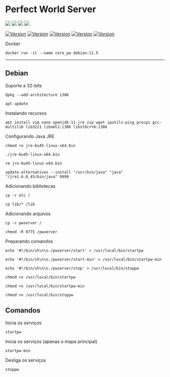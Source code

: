 # Perfect World Server

<img src="https://img.shields.io/badge/MySQL-00000F?style=for-the-badge&logo=mysql&logoColor=white"/> <image src="https://img.shields.io/badge/Shell_Script-121011?style=for-the-badge&logo=gnu-bash&logoColor=white"/> <image src="https://img.shields.io/badge/Java-ED8B00?style=for-the-badge&logo=java&logoColor=white"/> <image src="https://img.shields.io/badge/Docker-2496ED?style=for-the-badge&logo=docker&logoColor=white"/>

[![Version](https://img.shields.io/badge/Version-v1.8-success)]()
[![Version](https://img.shields.io/badge/Java_JRE-6u45-blue)]()
[![Version](https://img.shields.io/badge/Java_JDK-11-blue)]()
[![Version](https://img.shields.io/badge/Debian-v11.5-blue)]()
[![Version](https://img.shields.io/badge/Database-v1.0-blue)]()

Docker

```
docker run -it --name core_pw debian:11.5
```

---

## Debian

Suporte a 32-bits

```
dpkg --add-architecture i386
```
```
apt update
```

Instalando recursos

```
apt install vim nano openjdk-11-jre zip wget iputils-ping procps gcc-multilib lib32z1 libxml2:i386 libstdc++6:i386
```

Configurando Java JRE

```
chmod +x jre-6u45-linux-x64.bin
```
```
./jre-6u45-linux-x64.bin
```
```
rm jre-6u45-linux-x64.bin
```
```
update-alternatives --install "/usr/bin/java" "java" "/jre1.6.0_45/bin/java" 9999
```

Adicionando bibliotecas

```
cp -r etc /
```
```
cp lib/* /lib
```

Adicionando arquivos

```
cp -r pwserver /
```
```
chmod -R 0775 /pwserver
```

Preparando comandos

```
echo '#!/bin/sh\n\n./pwserver/start' > /usr/local/bin/startpw
```
```
echo '#!/bin/sh\n\n./pwserver/start-min' > /usr/local/bin/startpw-min
```
```
echo '#!/bin/sh\n\n./pwserver/stop' > /usr/local/bin/stoppw
```
```
chmod +x /usr/local/bin/startpw
```
```
chmod +x /usr/local/bin/startpw-min
```
```
chmod +x /usr/local/bin/stoppw
```

## Comandos

Inicia os serviços
```
startpw
```

Inicia os serviços (apenas o mapa principal)
```
startpw-min
```

Desliga os serviços
```
stoppw
```
